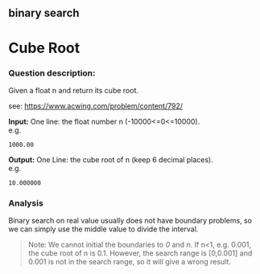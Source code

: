 ## binary search
# Cube Root

### Question description:

Given a float n and return its cube root.

see: <https://www.acwing.com/problem/content/792/>  

**Input:**
One line: the float number n (-10000<=0<=10000).  
e.g.
```
1000.00
```
**Output:**
One Line: the cube root of n (keep 6 decimal places).  
e.g.
```
10.000000
```
### Analysis
Binary search on real value usually does not have boundary problems, so we can simply use the middle value to divide the interval.  

> Note: We cannot initial the boundaries to *0* and *n*. If n<1, e.g. 0.001, the cube root of n is 0.1. However, the search range is [0,0.001] and 0.001 is not in the search range, so it will give a wrong result.
